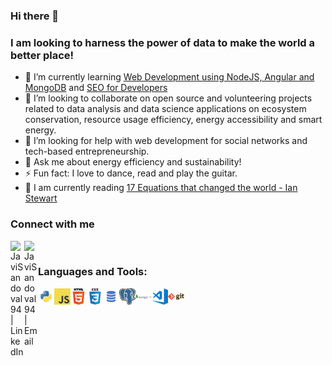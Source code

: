 ### Hi there 👋

<!--
**JaviSandoval94/JaviSandoval94** is a ✨ _special_ ✨ repository because its `README.md` (this file) appears on your GitHub profile.

Here are some ideas to get you started:

- 🔭 I’m currently working on ...
- 🌱 I’m currently learning ...
- 👯 I’m looking to collaborate on ... 
- 🤔 I’m looking for help with ...
- 💬 Ask me about ...
- 📫 How to reach me: ...
- 😄 Pronouns: ...
- ⚡ Fun fact: ...
-->

### I am looking to harness the power of data to make the world a better place!
- 🌱 I’m currently learning [Web Development using NodeJS, Angular and MongoDB](https://www.udemy.com/course/desarrollar-una-red-social-con-javascript-angular-y-nodejs-mongodb/learn/lecture/8569576?start=0#overview) and [SEO for Developers](https://www.udemy.com/course/curso-de-seo-online-y-posicionamiento-web-en-google/learn/lecture/12063392?start=0#overview) 
- 👯 I’m looking to collaborate on open source and volunteering projects related to data analysis and data science applications on ecosystem conservation, resource usage efficiency, energy accessibility and smart energy. 
- 🤔 I’m looking for help with web development for social networks and tech-based entrepreneurship.
- 💬 Ask me about energy efficiency and sustainability!
- ⚡ Fun fact: I love to dance, read and play the guitar.
- :book: I am currently reading [17 Equations that changed the world - Ian Stewart](https://www.businessinsider.com/17-equations-that-changed-the-world-2014-3?r=MX&IR=T#2-logarithms-2)

### Connect with me
[<img align="left" alt="JaviSandoval94 | LinkedIn" width="22px" src="https://cdn.jsdelivr.net/npm/simple-icons@v3/icons/linkedin.svg" />](https://www.linkedin.com/in/javier-sandoval-bustamante/?locale=en_US)
[<img align="left" alt="JaviSandoval94 | Email" width="22px" src="https://cdn.jsdelivr.net/npm/simple-icons@3.6.1/icons/microsoftoutlook.svg" />](javier.sandoval94@outlook.com)<br>

### Languages and Tools:
<img align="left" alt="Python" width="26px" src="https://raw.githubusercontent.com/github/explore/80688e429a7d4ef2fca1e82350fe8e3517d3494d/topics/python/python.png" />
<img align="left" alt="JavaScript" width="26px" src="https://raw.githubusercontent.com/github/explore/80688e429a7d4ef2fca1e82350fe8e3517d3494d/topics/javascript/javascript.png" />
<img align="left" alt="HTML5" width="26px" src="https://raw.githubusercontent.com/github/explore/80688e429a7d4ef2fca1e82350fe8e3517d3494d/topics/html/html.png" />
<img align="left" alt="CSS3" width="26px" src="https://raw.githubusercontent.com/github/explore/80688e429a7d4ef2fca1e82350fe8e3517d3494d/topics/css/css.png" />
<img align="left" alt="SQL" width="26px" src="https://raw.githubusercontent.com/github/explore/80688e429a7d4ef2fca1e82350fe8e3517d3494d/topics/sql/sql.png" />
<img align="left" alt="PosgreSQL" width="26px" src="https://raw.githubusercontent.com/github/explore/80688e429a7d4ef2fca1e82350fe8e3517d3494d/topics/postgresql/postgresql.png" />
<img align="left" alt="MongoDB" width="26px" src="https://raw.githubusercontent.com/github/explore/80688e429a7d4ef2fca1e82350fe8e3517d3494d/topics/mongodb/mongodb.png" />
<img align="left" alt="Visual Studio Code" width="26px" src="https://raw.githubusercontent.com/github/explore/80688e429a7d4ef2fca1e82350fe8e3517d3494d/topics/visual-studio-code/visual-studio-code.png" />
<img align="left" alt="Git" width="26px" src="https://raw.githubusercontent.com/github/explore/80688e429a7d4ef2fca1e82350fe8e3517d3494d/topics/git/git.png" />



